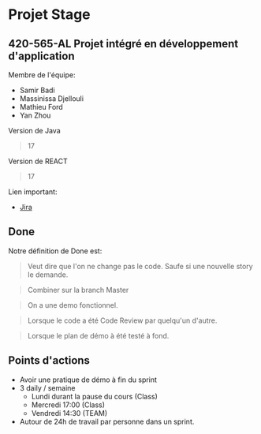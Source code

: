 # Projet Stage
## 420-565-AL Projet intégré en développement d'application

Membre de l'équipe:
- Samir Badi
- Massinissa Djellouli
- Mathieu Ford
- Yan Zhou

Version de Java
> 17

Version de REACT
> 17

Lien important:
 - [Jira](https://420565a22.atlassian.net/jira/software/c/projects/EQ2/boards/2/backlog?issueLimit=100)

## Done
Notre définition de Done est:
>  Veut dire que l'on ne change pas le code. Saufe si une nouvelle story le demande.

> Combiner sur la branch Master

> On a une demo fonctionnel.

> Lorsque le code a été Code Review par quelqu'un d'autre.

> Lorsque le plan de démo à été testé à fond.

## Points d'actions

- Avoir une pratique de démo à fin du sprint
- 3 daily / semaine
  - Lundi durant la pause du cours (Class)
  - Mercredi 17:00 (Class)
  - Vendredi 14:30 (TEAM)
- Autour de 24h de travail par personne dans un sprint.
